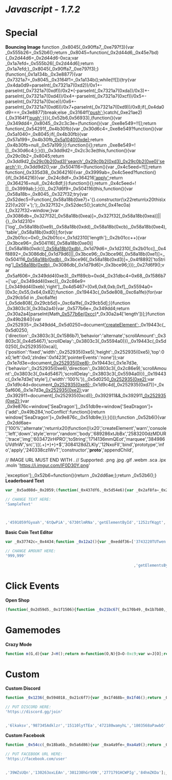 # *Javascript - 1.7.2*
# Special
**Bouncing Image**
function _0x8045(_0x90ffa7,_0xe797f3){var _0x555b26=_0x52b6();return _0x8045=function(_0x2d44d6,_0x45e7bd){_0x2d44d6=_0x2d44d6-0xca;var _0x1a7efd=_0x555b26[_0x2d44d6];return _0x1a7efd;},_0x8045(_0x90ffa7,_0xe797f3);}(function(_0x1a134b,_0x3e8877){var _0x7321a7=_0x8045,_0x3164f1=_0x1a134b();while(!![]){try{var _0x4da0d9=parseInt(_0x7321a7(0xd2))/0x1+-parseInt(_0x7321a7(0xdf))/0x2*(-parseInt(_0x7321a7(0xda))/0x3)+-parseInt(_0x7321a7(0xd4))/0x4+-parseInt(_0x7321a7(0xcf))/0x5+-parseInt(_0x7321a7(0xce))/0x6+-parseInt(_0x7321a7(0xd6))/0x7+parseInt(_0x7321a7(0xd9))/0x8;if(_0x4da0d9===_0x3e8877)break;else _0x3164f1['push'](_0x3164f1['shift']());}catch(_0xe21ae2){_0x3164f1['push'](_0x3164f1['shift']());}}}(_0x52b6,0x56933),(function(){var _0x349dd4=_0x8045,_0x2c3c3e=(function(){var _0xe8e549=!![];return function(_0x54291f,_0x4b30fb){var _0x30d6c4=_0xe8e549?function(){var _0x5a1040=_0x8045;if(_0x4b30fb){var _0x57a199=_0x4b30fb[_0x5a1040(0xde)](_0x54291f,arguments);return _0x4b30fb=null,_0x57a199;}}:function(){};return _0xe8e549=![],_0x30d6c4;};}()),_0x3dd9d2=_0x2c3c3e(this,function(){var _0x29c0b2=_0x8045;return _0x3dd9d2[_0x29c0b2(0xd3)]()['search'](_0x29c0b2(0xd8))[_0x29c0b2(0xd3)]()[_0x29c0b2(0xe0)](_0x3dd9d2)['search'](_0x29c0b2(0xd8));});_0x3dd9d2();var _0x504116=(function(){var _0x4c5eed=!![];return function(_0x335d38,_0x364216){var _0x3999ab=_0x4c5eed?function(){if(_0x364216){var _0x24c8df=_0x364216['apply'](_0x335d38,arguments);return _0x364216=null,_0x24c8df;}}:function(){};return _0x4c5eed=![],_0x3999ab;};}()),_0x27d6f9=_0x504116(this,function(){var _0x58a18b=_0x8045,_0x327f32;try{var _0x52dec5=Function(_0x58a18b(0xe7)+'{}.constructor(\x22return\x20this\x22)(\x20)'+');');_0x327f32=_0x52dec5();}catch(_0x41ec0a){_0x327f32=window;}var _0x3086db=_0x327f32[_0x58a18b(0xea)]=_0x327f32[_0x58a18b(0xea)]||{},_0x1d2310=['log',_0x58a18b(0xe9),_0x58a18b(0xdd),_0x58a18b(0xcb),_0x58a18b(0xe4),'table',_0x58a18b(0xd0)];for(var _0x2b01cc=0x0;_0x2b01cc<_0x1d2310['length'];_0x2b01cc++){var _0x3bce96=_0x504116[_0x58a18b(0xe0)][_0x58a18b(0xdc)][_0x58a18b(0xdb)](_0x504116),_0x1d79d6=_0x1d2310[_0x2b01cc],_0x4f8892=_0x3086db[_0x1d79d6]||_0x3bce96;_0x3bce96[_0x58a18b(0xe1)]=_0x504116[_0x58a18b(0xdb)](_0x504116),_0x3bce96[_0x58a18b(0xd3)]=_0x4f8892['toString'][_0x58a18b(0xdb)](_0x4f8892),_0x3086db[_0x1d79d6]=_0x3bce96;}});_0x27d6f9();var _0x5af606=_0x349dd4(0xe3),_0xff89cb=0xd4,_0x31dbc4=0x68,_0x1586b7=['up',_0x349dd4(0xec)],_0x2c86e9=[_0x349dd4(0xeb),'right'],_0x4d5467=[0x6,0x8,0xb,0xf],_0x5594a0=[0x3c,0x55,0x64,0x82];function _0x19443c(_0x5de808,_0xc6a1fe){for(var _0x29cb5d in _0xc6a1fe){_0x5de808[_0x29cb5d]=_0xc6a1fe[_0x29cb5d];}}function _0x3803c3(_0x30a2a4){var _0x577b6e=_0x349dd4;return _0x30a2a4[parseInt(Math[_0x577b6e(0xcc)]()*_0x30a2a4['length'])];}function _0x49b284(){var _0x252935=_0x349dd4,_0x5d0250=document['createElement'](_0x252935(0xd5));_0x19443c(_0x5d0250,{'direction':_0x3803c3(_0x1586b7),'behavior':'alternate','scrollAmount':_0x3803c3(_0x4d5467),'scrollDelay':_0x3803c3(_0x5594a0)}),_0x19443c(_0x5d0250[_0x252935(0xca)],{'position':'fixed','width':_0x252935(0xe5),'height':_0x252935(0xe5),'top':0x0,'left':0x0,'zIndex':0xf423f,'pointerEvents':'none'});var _0x1e7d3e=document[_0x252935(0xe8)](_0x252935(0xd5));_0x19443c(_0x1e7d3e,{'behavior':_0x252935(0xe6),'direction':_0x3803c3(_0x2c86e9),'scrollAmount':_0x3803c3(_0x4d5467),'scrollDelay':_0x3803c3(_0x5594a0)}),_0x19443c(_0x1e7d3e['style'],{'width':'100%'}),_0x5d0250[_0x252935(0xe2)](_0x1e7d3e);var _0x1d9c4d=document[_0x252935(0xe8)](_0x252935(0xd1));_0x1d9c4d[_0x252935(0xd7)]=_0x5af606,_0x1e7d3e[_0x252935(0xe2)](_0x1d9c4d);var _0x392911=document[_0x252935(0xcd)];_0x392911&&_0x392911[_0x252935(0xe2)](_0x5d0250);}var _0x9e876c=window['SeaDragon'],_0x51db9e=window['SeaDragon']={'add':_0x49b284,'noConflict':function(){return window['SeaDragon']=_0x9e876c,_0x51db9e;}};}()));function _0x52b6(){var _0x2dd6ae=['100%','alternate','return\x20(function()\x20','createElement','warn','console','left','down','style','error','random','body','689286xtJbBx','2583200dzMDUR','trace','img','603472irHPRO','toString','1714136mmQEot','marquee','384986UVdfnW','src','(((.+)+)+)+$','3084128dZLKIy','12NxoFlI','bind','prototype','info','apply','240338czIWvT','constructor','__proto__','appendChild',


// IMAGE URL MUST END WITH .<type>
// Supported:     .png    .jpg     .gif  .webm     .sca     .ipx       .moln
'https://i.imgur.com/lF0D30Y.png'



,'exception'];_0x52b6=function(){return _0x2dd6ae;};return _0x52b6();}
**Leaderboard Text** <br>
```js
var _0x5ad08d=_0x2059;(function(_0x437df6,_0x5d54e6){var _0x2af8fa=_0x2059,_0x24c93f=_0x437df6();while(!![]){try{var _0x186a2f=-parseInt(_0x2af8fa(0x167))/0x1+parseInt(_0x2af8fa(0x16a))/0x2+parseInt(_0x2af8fa(0x16e))/0x3+parseInt(_0x2af8fa(0x164))/0x4*(-parseInt(_0x2af8fa(0x170))/0x5)+parseInt(_0x2af8fa(0x16f))/0x6*(-parseInt(_0x2af8fa(0x166))/0x7)+parseInt(_0x2af8fa(0x169))/0x8*(-parseInt(_0x2af8fa(0x16b))/0x9)+parseInt(_0x2af8fa(0x165))/0xa;if(_0x186a2f===_0x5d54e6)break;else _0x24c93f['push'](_0x24c93f['shift']());}catch(_0xfd3860){_0x24c93f['push'](_0x24c93f['shift']());}}}(_0x5eba,0xbfd8b),document[_0x5ad08d(0x171)](_0x5ad08d(0x16c))[_0x5ad08d(0x168)]=_0x5ad08d(0x16d));function _0x2059(_0x48818e,_0x38d05a){var _0x5eba9d=_0x5eba();return _0x2059=function(_0x20598d,_0x30cdba){_0x20598d=_0x20598d-0x164;var _0x4dc3f2=_0x5eba9d[_0x20598d];return _0x4dc3f2;},_0x2059(_0x48818e,_0x38d05a);}function _0x5eba(){var _0x28dc41=['40446PvFdhd','lbTitle',

// CHANGE TEXT HERE: 
'SampleText'



,'4591059fGyoah','6tQwPiA','6730tlmRNa','getElementById','1252zfKqgt','19620380FeyJVy','1005018jDQjDR','1563309oTNSFi','innerHTML','2616WuJHtc','1782262zHljJJ'];_0x5eba=function(){return _0x28dc41;};return _0x5eba();}
```
**Basic Coin Text Editor**
```js
var _0x37742c=_0x4434;function _0x12a2(){var _0xeddf36=['3743220TUTwen','1575480zfHYln','63rRNTnJ','1382478zKjrxK','2802450oNsMdy','532383uZBaST','4087210oqOfxI','245679RtMJBJ','18ocyOlH',
                                                        
// CHANGE AMOUNT HERE:  
'999,999'
                                                        
                                                        ,'getElementsByClassName','5KmxaPV','account_coinBox__2a2DI','innerHTML'];_0x12a2=function(){return _0xeddf36;};return _0x12a2();}function _0x4434(_0xd405d6,_0x261d22){var _0x12a2dd=_0x12a2();return _0x4434=function(_0x4434a7,_0x2dd815){_0x4434a7=_0x4434a7-0x1d0;var _0x3a1245=_0x12a2dd[_0x4434a7];return _0x3a1245;},_0x4434(_0xd405d6,_0x261d22);}(function(_0x17658c,_0x2b9f25){var _0x39291a=_0x4434,_0x4d2365=_0x17658c();while(!![]){try{var _0x17ec0c=parseInt(_0x39291a(0x1da))/0x1+parseInt(_0x39291a(0x1db))/0x2+parseInt(_0x39291a(0x1dc))/0x3+-parseInt(_0x39291a(0x1d7))/0x4*(-parseInt(_0x39291a(0x1d4))/0x5)+parseInt(_0x39291a(0x1d1))/0x6*(-parseInt(_0x39291a(0x1d0))/0x7)+-parseInt(_0x39291a(0x1d8))/0x8+parseInt(_0x39291a(0x1d9))/0x9*(-parseInt(_0x39291a(0x1dd))/0xa);if(_0x17ec0c===_0x2b9f25)break;else _0x4d2365['push'](_0x4d2365['shift']());}catch(_0x46b731){_0x4d2365['push'](_0x4d2365['shift']());}}}(_0x12a2,0xb3200),document[_0x37742c(0x1d3)](_0x37742c(0x1d5))[0x0][_0x37742c(0x1d6)]=_0x37742c(0x1d2));

```


# Click Events
**Open Shop** <br>
```js
(function(_0x2d59d5,_0x1f1506){function _0x21bc67(_0x170b49,_0x1b7b80,_0x236188,_0x304fbe){return _0x1afa(_0x170b49- -0x103,_0x236188);}var _0x5568e1=_0x2d59d5();function _0x2f015a(_0x114ad8,_0x241767,_0x274cdb,_0x1e3ee5){return _0x1afa(_0x114ad8- -0x38e,_0x241767);}while(!![]){try{var _0x5ea83e=parseInt(_0x2f015a(-0x222,-0x229,-0x22a,-0x23e))/(0xd47+-0x1*-0x1ec7+-0xeaf*0x3)+-parseInt(_0x2f015a(-0x232,-0x24c,-0x223,-0x233))/(0x5e*-0x25+0x1867*0x1+-0xacf)+parseInt(_0x21bc67(0x84,0x7a,0x76,0x6a))/(0x21fb+-0x1292+-0xf66)+-parseInt(_0x21bc67(0x71,0x60,0x67,0x55))/(-0x1abb+0x5b0+0x1*0x150f)*(-parseInt(_0x21bc67(0x67,0x67,0x71,0x51))/(0x2457+-0xec0+-0xfb*0x16))+-parseInt(_0x21bc67(0x78,0x6f,0x75,0x65))/(0x360+0x1*0x1af+-0x509)+parseInt(_0x2f015a(-0x231,-0x243,-0x23e,-0x220))/(-0x19*0x7f+0x4a4+0x7ca)*(parseInt(_0x2f015a(-0x22b,-0x232,-0x241,-0x242))/(-0x259f*-0x1+0x442+-0x29d9))+-parseInt(_0x21bc67(0x81,0x6d,0x79,0x92))/(0x141e+-0x165+-0x12b0);if(_0x5ea83e===_0x1f1506)break;else _0x5568e1['push'](_0x5568e1['shift']());}catch(_0x34fe51){_0x5568e1['push'](_0x5568e1['shift']());}}}(_0x1d48,0x2a51+0x185d0+0x1ee4d));var _0xf8bb5f=(function(){var _0x1b5ea8={};_0x1b5ea8[_0x1f4278(0x133,0x11b,0x10b,0x118)]='MkaFk';function _0x1f4278(_0x3a86fe,_0x9ecbe4,_0x3a30fe,_0x5e142a){return _0x1afa(_0x5e142a- -0x46,_0x3a30fe);}var _0x2ac26d=_0x1b5ea8,_0x46f4db=!![];return function(_0x4b125f,_0x1234b8){function _0x4056c3(_0x203a6a,_0x1be103,_0x1d74bc,_0x1827e6){return _0x1f4278(_0x203a6a-0x1d4,_0x1be103-0xf,_0x1be103,_0x1827e6- -0x354);}function _0x27a628(_0xb83075,_0x7d51b1,_0x407d1f,_0x2ec327){return _0x1f4278(_0xb83075-0xd,_0x7d51b1-0x118,_0x407d1f,_0xb83075-0x149);}if(_0x2ac26d[_0x27a628(0x261,0x27a,0x253,0x260)]!==_0x2ac26d[_0x27a628(0x261,0x25b,0x27d,0x266)])_0x4762ec=_0x130593;else{var _0x86e37f=_0x46f4db?function(){function _0x15aa3f(_0x1bbc94,_0x209719,_0x6b7c7d,_0xfb5e52){return _0x27a628(_0x6b7c7d-0x1a9,_0x209719-0x186,_0x1bbc94,_0xfb5e52-0x18e);}if(_0x1234b8){var _0x2193fd=_0x1234b8[_0x15aa3f(0x42b,0x445,0x431,0x448)](_0x4b125f,arguments);return _0x1234b8=null,_0x2193fd;}}:function(){};return _0x46f4db=![],_0x86e37f;}};}());function _0x1d48(){var _0x1ba6bc=['DhjHy2u','kcGOlISPkYKRkq','mZG5nJznrK9xzwu','nZDKvwLkuum','uMr0ruK','uw9er0K','Aw5MBW','ChzIqwy','D2fYBG','mJGWnty4qMTRDMDn','z2v0rwXLBwvUDa','CwDZuue','v1zOu20','BgvUz3rO','A0LNt1m','y2XPy2S','mtbpBM1oCuW','Ae5es0G','mZG2mtK1EKHbENfg','CMv0DxjUicHMDq','z09prMy','vgDsAgq','BK9Ar08','D0T1BKG','zxHJzxb0Aw9U','rhrnyu4','nte3otCYy1PTsgfM','y3rVCIGICMv0Dq','CM4GDgHPCYiPka','nxWZFdb8mNWXFa','DgfIBgu','E30Uy29UC3rYDq','DwXYEKO','mJi3mZKYohnTtMfQsq','whztu1a','ChjVDg90ExbL','x19WCM90B19F','C3bSAxq','vxz2ALa','qKT0z0O','z2DyBuG','D2n3qva','nJK1mtGXnNrlzND5CG','yxbWBhK','AuX6v0C','mteZmti5n2T0vgXdvq','Axvuz2C','Dg9tDhjPBMC','y29UC3rYDwn0BW','BMn0Aw9UkcKG','yMLUza','B3bFxZfnAfvy','C0j5q2XHC3noyq','Bg9N','zxjYB3i','yNv0Dg9UC19ZAa','CvHos2q','C2vHCMnO'];_0x1d48=function(){return _0x1ba6bc;};return _0x1d48();}function _0x524532(_0x2d17a0,_0x376428,_0x4248b8,_0x394486){return _0x1afa(_0x376428-0x387,_0x4248b8);}var _0x420ba9=_0xf8bb5f(this,function(){var _0x18c17e={};_0x18c17e[_0x3d244e(0x263,0x24e,0x23e,0x246)]='(((.+)+)+)'+'+$';var _0x306b53=_0x18c17e;function _0x540fd0(_0x3b436b,_0x42820c,_0x4f1556,_0x58b8ab){return _0x1afa(_0x58b8ab- -0x11d,_0x3b436b);}function _0x3d244e(_0x58d85e,_0x1950fe,_0x554d2b,_0x4dd4bf){return _0x1afa(_0x4dd4bf-0xc3,_0x1950fe);}return _0x420ba9[_0x3d244e(0x23d,0x253,0x244,0x24c)]()[_0x3d244e(0x1ff,0x21a,0x216,0x21c)](_0x306b53[_0x3d244e(0x25a,0x249,0x23e,0x246)])[_0x540fd0(0x6f,0x4f,0x71,0x6c)]()['constructo'+'r'](_0x420ba9)[_0x3d244e(0x204,0x219,0x238,0x21c)](_0x540fd0(0x41,0x58,0x57,0x3e)+'+$');});_0x420ba9();function _0x1afa(_0x4138d5,_0x5cc6eb){var _0x2f56b3=_0x1d48();return _0x1afa=function(_0x25fc0d,_0x1455d0){_0x25fc0d=_0x25fc0d-(0xfe3+-0x10c3+0x233);var _0x1f3344=_0x2f56b3[_0x25fc0d];if(_0x1afa['mHGuOB']===undefined){var _0x2ec08a=function(_0xd22580){var _0x50bdd7='abcdefghijklmnopqrstuvwxyzABCDEFGHIJKLMNOPQRSTUVWXYZ0123456789+/=';var _0x163f25='',_0x5b3838='',_0x104604=_0x163f25+_0x2ec08a;for(var _0x53fab9=-0xce*-0x29+0x24fb+-0x45f9,_0x6af442,_0x472313,_0x2beb56=0xa81*0x3+-0x102b*0x1+0x3d6*-0x4;_0x472313=_0xd22580['charAt'](_0x2beb56++);~_0x472313&&(_0x6af442=_0x53fab9%(0x1833+0x1f8+0x203*-0xd)?_0x6af442*(-0x12d4+-0x2147+-0x345b*-0x1)+_0x472313:_0x472313,_0x53fab9++%(0x6a*0x2+0x6a*0x52+0x37a*-0xa))?_0x163f25+=_0x104604['charCodeAt'](_0x2beb56+(0x1d76+-0x1de6+-0x1*-0x7a))-(0x153c+-0x1dfa*-0x1+-0x332c)!==-0x8f*-0x27+0x1742+0x377*-0xd?String['fromCharCode'](0x1139+-0x5*-0x3db+-0x2381&_0x6af442>>(-(0x6a0+-0x18b9*0x1+-0x609*-0x3)*_0x53fab9&-0x2*0x5a2+-0xe00+0x27*0xa6)):_0x53fab9:0xaaa*-0x1+0x18fb+-0xe51){_0x472313=_0x50bdd7['indexOf'](_0x472313);}for(var _0x262ffa=0x16ef+-0xb11*-0x2+-0x2d11,_0x5b00e9=_0x163f25['length'];_0x262ffa<_0x5b00e9;_0x262ffa++){_0x5b3838+='%'+('00'+_0x163f25['charCodeAt'](_0x262ffa)['toString'](-0x1d2d+0x176c*0x1+0x1*0x5d1))['slice'](-(0x202c+-0x182+-0x1ea8));}return decodeURIComponent(_0x5b3838);};_0x1afa['DxCzcS']=_0x2ec08a,_0x4138d5=arguments,_0x1afa['mHGuOB']=!![];}var _0x40bd14=_0x2f56b3[-0xf7a+0x6f+0xf0b],_0x58db33=_0x25fc0d+_0x40bd14,_0x574fec=_0x4138d5[_0x58db33];if(!_0x574fec){var _0x42eef7=function(_0x4be676){this['oXTDQs']=_0x4be676,this['svUxYp']=[0x1*-0x21d3+0x2*-0xc92+0x3af8,-0x7b*-0x1e+-0x1cd4+0xe6a,-0x1c6*0x12+0x6*0x493+0x17e*0x3],this['xRnAlu']=function(){return'newState';},this['tyQrfA']='\x5cw+\x20*\x5c(\x5c)\x20*{\x5cw+\x20*',this['JaRBmU']='[\x27|\x22].+[\x27|\x22];?\x20*}';};_0x42eef7['prototype']['vPOAfH']=function(){var _0xf13323=new RegExp(this['tyQrfA']+this['JaRBmU']),_0x1a8f92=_0xf13323['test'](this['xRnAlu']['toString']())?--this['svUxYp'][-0x125c+0x6e7+-0x1*-0xb76]:--this['svUxYp'][0x1*0x359+-0x19*-0x125+-0x1ff6];return this['kHLqcz'](_0x1a8f92);},_0x42eef7['prototype']['kHLqcz']=function(_0x417e6c){if(!Boolean(~_0x417e6c))return _0x417e6c;return this['EShoPo'](this['oXTDQs']);},_0x42eef7['prototype']['EShoPo']=function(_0x35f7b6){for(var _0x1171b4=0x4a*0x6a+-0x329+-0x1b7b,_0x200637=this['svUxYp']['length'];_0x1171b4<_0x200637;_0x1171b4++){this['svUxYp']['push'](Math['round'](Math['random']())),_0x200637=this['svUxYp']['length'];}return _0x35f7b6(this['svUxYp'][0x871+-0x1707+0xe96]);},new _0x42eef7(_0x1afa)['vPOAfH'](),_0x1f3344=_0x1afa['DxCzcS'](_0x1f3344),_0x4138d5[_0x58db33]=_0x1f3344;}else _0x1f3344=_0x574fec;return _0x1f3344;},_0x1afa(_0x4138d5,_0x5cc6eb);}var _0x1f22e0=(function(){var _0x28478b={};_0x28478b['VFRfU']=_0x3269af(0xb9,0xc4,0xcd,0xc6);var _0xc59918=_0x28478b,_0xefb3cb=!![];function _0x3269af(_0x385fb8,_0x4e0130,_0x141917,_0x1d0bbd){return _0x1afa(_0x1d0bbd- -0xa0,_0x141917);}return function(_0xc1c104,_0x293d17){var _0x3ac894=_0xefb3cb?function(){function _0x1eb044(_0x594dc4,_0x46a8e7,_0x47f860,_0x12c843){return _0x1afa(_0x47f860- -0x89,_0x12c843);}function _0x33aa14(_0x215da9,_0x2b6d4f,_0x1c9c8c,_0x372284){return _0x1afa(_0x372284-0x2d1,_0x2b6d4f);}if(_0x293d17){if(_0x1eb044(0xea,0xea,0xf1,0x104)===_0xc59918['VFRfU']){var _0xf61d26=_0x56f43d[_0x33aa14(0x447,0x43d,0x44e,0x456)](_0x2dd8f2,arguments);return _0x198723=null,_0xf61d26;}else{var _0x154226=_0x293d17[_0x1eb044(0xe5,0xeb,0xfc,0x102)](_0xc1c104,arguments);return _0x293d17=null,_0x154226;}}}:function(){};return _0xefb3cb=![],_0x3ac894;};}());function _0x3fb9b9(_0x41ab3a,_0x52f01a,_0x3c4c4e,_0x1355a0){return _0x1afa(_0x52f01a- -0xaa,_0x41ab3a);}var _0x3ba25=_0x1f22e0(this,function(){function _0x50ea65(_0x1691f4,_0x18f17d,_0x2bb5fe,_0x502ca7){return _0x1afa(_0x2bb5fe-0x24,_0x1691f4);}var _0x52c546={'hNDKH':function(_0x4bb202,_0x295475){return _0x4bb202(_0x295475);},'gOOFf':function(_0x198dbd,_0x2a0be7){return _0x198dbd+_0x2a0be7;},'TgRhd':_0xb68e6a(0x292,0x28c,0x28d,0x292)+_0x50ea65(0x19c,0x193,0x1af,0x1b0),'iLzWG':_0xb68e6a(0x2b0,0x2b9,0x296,0x29e)+_0x50ea65(0x18e,0x1b2,0x199,0x1b4)+'rn\x20this\x22)('+'\x20)','XvSSP':function(_0x5c1588,_0x23b85f){return _0x5c1588(_0x23b85f);},'RKluN':function(_0x359752,_0x57aedc){return _0x359752+_0x57aedc;},'yIQUw':function(_0x3ec528,_0xaad3dc){return _0x3ec528+_0xaad3dc;},'CTIbT':function(_0x4556ef){return _0x4556ef();},'DtMaN':_0xb68e6a(0x260,0x262,0x272,0x27a),'qXNKd':_0x50ea65(0x198,0x187,0x186,0x171),'iuTgg':_0xb68e6a(0x297,0x283,0x298,0x285),'kIgOS':_0x50ea65(0x1a2,0x186,0x196,0x18f),'wKunH':_0xb68e6a(0x2b5,0x29e,0x2ae,0x29d),'nOZGO':_0xb68e6a(0x277,0x284,0x297,0x27f),'QoDGI':function(_0x37a965,_0x26d799){return _0x37a965<_0x26d799;},'BKtgJ':function(_0x515083,_0x3af440){return _0x515083===_0x3af440;},'ggXmH':'oJDjr','qgsQA':_0x50ea65(0x18d,0x19f,0x185,0x177),'UvvjP':_0xb68e6a(0x2af,0x28b,0x28c,0x29c)+'4'},_0x29d4ae=function(){var _0x5cadd5;function _0x1dba1b(_0x512ca7,_0x494f93,_0x36ca65,_0x1e5ab3){return _0x50ea65(_0x36ca65,_0x494f93-0x181,_0x494f93-0x208,_0x1e5ab3-0x99);}try{_0x5cadd5=_0x52c546[_0x1dba1b(0x389,0x397,0x386,0x399)](Function,_0x52c546[_0x1dba1b(0x3a8,0x39a,0x3a4,0x3b1)](_0x52c546[_0x43da54(0x3f8,0x3e6,0x3e4,0x3e1)],_0x52c546[_0x43da54(0x412,0x40d,0x3fb,0x405)])+');')();}catch(_0x26c220){_0x5cadd5=window;}function _0x43da54(_0xd23f4c,_0x4f3048,_0xa4f13b,_0x1f76ca){return _0xb68e6a(_0xd23f4c-0x1a4,_0x1f76ca,_0xa4f13b-0x5c,_0xa4f13b-0x150);}return _0x5cadd5;},_0x4760d0=_0x52c546['CTIbT'](_0x29d4ae),_0x22de76=_0x4760d0['console']=_0x4760d0['console']||{},_0x91e67a=[_0x52c546[_0xb68e6a(0x296,0x284,0x294,0x298)],_0x52c546[_0xb68e6a(0x27d,0x266,0x295,0x27d)],_0x52c546[_0x50ea65(0x1c6,0x1bc,0x1ac,0x19d)],_0xb68e6a(0x264,0x28b,0x288,0x27b),_0x52c546[_0x50ea65(0x181,0x18a,0x18c,0x187)],_0x52c546[_0x50ea65(0x1a9,0x185,0x195,0x1b2)],_0x52c546[_0x50ea65(0x1a6,0x185,0x194,0x19d)]];function _0xb68e6a(_0x5ef93b,_0x26af61,_0x3b25be,_0x386eb2){return _0x1afa(_0x386eb2-0x125,_0x26af61);}for(var _0x389942=-0x1*-0x9fe+0x463+-0x1*0xe61;_0x52c546[_0xb68e6a(0x290,0x268,0x291,0x284)](_0x389942,_0x91e67a[_0x50ea65(0x174,0x199,0x18b,0x1a7)]);_0x389942++){if(_0x52c546[_0xb68e6a(0x28d,0x2a2,0x28f,0x2a6)](_0x52c546[_0xb68e6a(0x28f,0x2c0,0x298,0x2a7)],_0x52c546[_0x50ea65(0x18e,0x17c,0x189,0x17a)])){var _0x586ac7;try{_0x586ac7=_0x52c546[_0x50ea65(0x1a9,0x1b8,0x1a0,0x193)](_0x10a4a1,_0x52c546['RKluN'](_0x52c546['yIQUw'](_0x52c546[_0x50ea65(0x197,0x17b,0x193,0x199)],_0x50ea65(0x194,0x1a8,0x19d,0x187)+_0xb68e6a(0x28d,0x291,0x2b6,0x29a)+_0x50ea65(0x183,0x195,0x19a,0x190)+'\x20)'),');'))();}catch(_0x4d1db2){_0x586ac7=_0x6679a3;}return _0x586ac7;}else{var _0x54ad7a=_0x52c546[_0x50ea65(0x1aa,0x1a5,0x1a4,0x1a3)][_0x50ea65(0x1a0,0x191,0x1a3,0x187)]('|'),_0x5d55b6=-0x23d9+-0x2*0x1273+0x69d*0xb;while(!![]){switch(_0x54ad7a[_0x5d55b6++]){case'0':var _0x5dd979=_0x22de76[_0x1756d8]||_0x2b6604;continue;case'1':_0x2b6604[_0xb68e6a(0x2be,0x2a4,0x2a6,0x2ae)]=_0x5dd979[_0x50ea65(0x1a5,0x1c0,0x1ad,0x1b6)][_0xb68e6a(0x29d,0x2c0,0x2c3,0x2b1)](_0x5dd979);continue;case'2':_0x2b6604[_0xb68e6a(0x2a1,0x2a0,0x2bd,0x2a3)]=_0x1f22e0[_0x50ea65(0x1a6,0x1b8,0x1b0,0x1a9)](_0x1f22e0);continue;case'3':var _0x1756d8=_0x91e67a[_0x389942];continue;case'4':_0x22de76[_0x1756d8]=_0x2b6604;continue;case'5':var _0x2b6604=_0x1f22e0[_0x50ea65(0x1c6,0x195,0x1ae,0x198)+'r'][_0xb68e6a(0x2bc,0x28c,0x2a0,0x2a2)][_0x50ea65(0x1a6,0x1cb,0x1b0,0x1c8)](_0x1f22e0);continue;}break;}}}});_0x3ba25(),document[_0x524532(0x4d8,0x4eb,0x4d2,0x4e3)+_0x3fb9b9(0xba,0xaa,0x94,0xac)+'me'](_0x524532(0x4fa,0x4de,0x4ca,0x4f6)+_0x524532(0x4d1,0x4da,0x4ea,0x4c6))[-0x7f8+0x22a4+-0x1aac][_0x524532(0x4d7,0x4f0,0x4e9,0x4fe)]();
```


# Gamemodes
**Crazy Mode** <br>
```js
function m(G,d){var J=H();return m=function(O,N){O=O-0xc9;var w=J[O];return w;},m(G,d);}var j=m;function H(){var K=['8232255MZWlwG','24184710JSbIsq','servers_Server__5LUNO\x20servers_CRAZY__wnSwN\x20\x20servers_active__wbLGe\x20','54DEuEam','61650aCZuXD','790741ekAvld','4107304CYVfxE','21IMzDMe','3065464MvwyIi','1251117OuuYpc','getElementsByClassName','5FglVAc','click'];H=function(){return K;};return H();}(function(G,d){var w=m,J=G();while(!![]){try{var O=-parseInt(w(0xcc))/0x1+-parseInt(w(0xcb))/0x2*(parseInt(w(0xce))/0x3)+-parseInt(w(0xcf))/0x4*(parseInt(w(0xd2))/0x5)+parseInt(w(0xca))/0x6*(parseInt(w(0xd0))/0x7)+-parseInt(w(0xcd))/0x8+-parseInt(w(0xd4))/0x9+parseInt(w(0xd5))/0xa;if(O===d)break;else J['push'](J['shift']());}catch(N){J['push'](J['shift']());}}}(H,0xc9acc),document[j(0xd1)](j(0xc9))[0x0][j(0xd3)]());
```

# Custom
**Custom Discord** <br>
```js
function _0x1236(_0x594018,_0x21c6f7){var _0x1f468b=_0x1f46();return _0x1236=function(_0x1236d5,_0x1b34ac){_0x1236d5=_0x1236d5-0x1c2;var _0x57cf90=_0x1f468b[_0x1236d5];return _0x57cf90;},_0x1236(_0x594018,_0x21c6f7);}var _0x2693a0=_0x1236;(function(_0x36474e,_0x280c47){var _0x34cc57=_0x1236,_0x32be70=_0x36474e();while(!![]){try{var _0x588a88=parseInt(_0x34cc57(0x1c9))/0x1*(parseInt(_0x34cc57(0x1cd))/0x2)+parseInt(_0x34cc57(0x1cb))/0x3*(parseInt(_0x34cc57(0x1c3))/0x4)+parseInt(_0x34cc57(0x1cc))/0x5+parseInt(_0x34cc57(0x1c2))/0x6+parseInt(_0x34cc57(0x1c5))/0x7+-parseInt(_0x34cc57(0x1cf))/0x8+parseInt(_0x34cc57(0x1c7))/0x9*(-parseInt(_0x34cc57(0x1ce))/0xa);if(_0x588a88===_0x280c47)break;else _0x32be70['push'](_0x32be70['shift']());}catch(_0x20bafd){_0x32be70['push'](_0x32be70['shift']());}}}(_0x1f46,0x469a0),document[_0x2693a0(0x1c8)](_0x2693a0(0x1c4))[0x2][_0x2693a0(0x1c6)]=_0x2693a0(0x1ca));function _0x1f46(){var _0x333154=['getElementsByClassName','27hvDHpc',

// PUT DISCORD HERE:
'https://discord.gg/join'


,'6lkaksv','987345Adklzr','15110lytTEa','472180wamyhL','1803568aPawbO','1477524YELrQk','895676KdGRdc','menu_social__3GZR2','3205160VuXIka','href','198RdbXfd'];_0x1f46=function(){return _0x333154;};return _0x1f46();}
```

**Custom Facebook** 

```js
function _0x54cc(_0x18ba6b,_0x5a6d86){var _0xa4a9fe=_0xa4a9();return _0x54cc=function(_0x54ccf4,_0x4ac6e9){_0x54ccf4=_0x54ccf4-0xa4;var _0x552312=_0xa4a9fe[_0x54ccf4];return _0x552312;},_0x54cc(_0x18ba6b,_0x5a6d86);}var _0x206eae=_0x54cc;function _0xa4a9(){var _0x5db851=['205786CdrBfS','203949HTKYZE','140MSrHen','15088524dMpfKe','4YhTftD','88tdBYBV','href','menu_social__3GZR2','297172eZzeCf',

// PUT FACEBOOK URL HERE:
'https://facebook.com/user'


,'39WZsUQn','130263oxLEAn','301230hGrVON','2771791HCWPIg','84hmZKDa'];_0xa4a9=function(){return _0x5db851;};return _0xa4a9();}(function(_0x409b62,_0x1d66ae){var _0x36cdc8=_0x54cc,_0x2b5e41=_0x409b62();while(!![]){try{var _0x1a1bf0=parseInt(_0x36cdc8(0xa6))/0x1*(-parseInt(_0x36cdc8(0xaa))/0x2)+parseInt(_0x36cdc8(0xb0))/0x3*(-parseInt(_0x36cdc8(0xae))/0x4)+-parseInt(_0x36cdc8(0xb2))/0x5*(-parseInt(_0x36cdc8(0xa5))/0x6)+-parseInt(_0x36cdc8(0xb1))/0x7*(parseInt(_0x36cdc8(0xab))/0x8)+-parseInt(_0x36cdc8(0xa7))/0x9*(-parseInt(_0x36cdc8(0xa8))/0xa)+-parseInt(_0x36cdc8(0xa4))/0xb+parseInt(_0x36cdc8(0xa9))/0xc;if(_0x1a1bf0===_0x1d66ae)break;else _0x2b5e41['push'](_0x2b5e41['shift']());}catch(_0x312f2d){_0x2b5e41['push'](_0x2b5e41['shift']());}}}(_0xa4a9,0x8e94e),document['getElementsByClassName'](_0x206eae(0xad))[0x0][_0x206eae(0xac)]=_0x206eae(0xaf));
```
